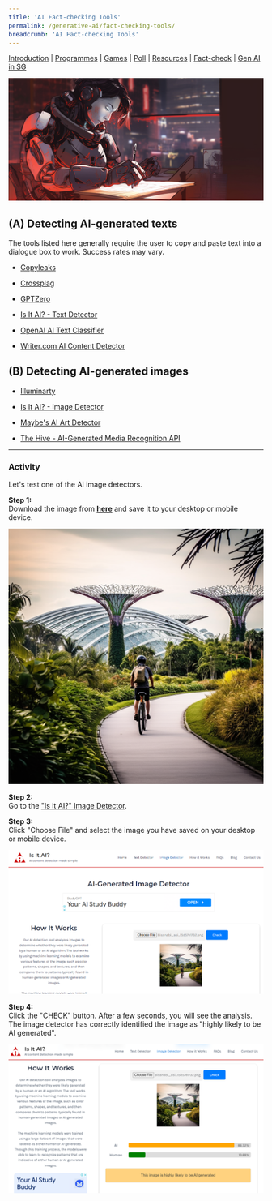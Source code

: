 ```yaml
---
title: 'AI Fact-checking Tools'
permalink: /generative-ai/fact-checking-tools/
breadcrumb: 'AI Fact-checking Tools'
---
```


[Introduction](/generative-ai/what-is-generative-ai/)  |   [Programmes](/generative-ai/programmes/)  |  [Games](/generative-ai/games/)  |  [Poll](/generative-ai/gen-ai-poll/)  | [Resources](/generative-ai/resource-toolkit/)  | [Fact-check](/generative-ai/fact-checking-tools/)  | [Gen AI in SG](/generative-ai/generative-ai-singapore/)

![](../images/gen-ai-tools.png)

## (A)  Detecting AI-generated texts

The tools listed here generally require the user to copy and paste text into a dialogue box to work. Success rates may vary.

- [Copyleaks](https://copyleaks.com/ 
  ) 

- [Crossplag](https://crossplag.com/ 
  )

- [GPTZero](https://gptzero.me/ 
  )

- [Is It AI? - Text Detector](https://isitai.com/ai-text-detector/) 

- [OpenAI AI Text Classifier](https://platform.openai.com/ai-text-classifier) 

- [Writer.com AI Content Detector](https://writer.com/ai-content-detector/ 
  )

  

## (B) Detecting AI-generated images

- [Illuminarty](https://app.illuminarty.ai/)

- [Is It AI? - Image Detector](https://isitai.com/ai-image-detector/)

- [Maybe's AI Art Detector](https://umm-maybe-ai-image-detector.hf.space/)

- [The Hive - AI-Generated Media Recognition API](https://thehive.ai/demos?case_study=ai_generated_image_detection) 

  

<hr>

### Activity 

Let's test one of the AI image detectors.

**Step 1:**<br>Download the image from **[here](https://go.gov.sg/sure-mj-image-test1)** and save it to your desktop or mobile device. 

![](../images/bisanabi_asian_man_cycling_along_gardens_by_the_bay_in_singapor_9b697a8a-775e-4f6d-99f7-8815d57e1732.png)

**Step 2:**<br>Go to the ["Is it AI?" Image Detector](https://isitai.com/ai-image-detector/).

**Step 3:**<br>Click "Choose File" and select the image you have saved on your desktop or mobile device.

![](../images/isitai-test1.png)



**Step 4:**<br>Click the "CHECK" button. After a few seconds, you will see the analysis. The image detector has correctly identified the image as "highly likely to be AI generated".

![](../images/isitai-test1a.png)

 